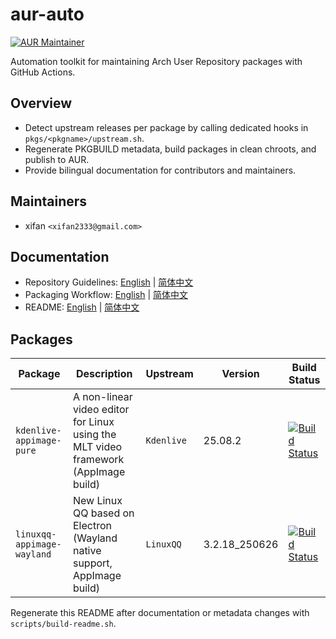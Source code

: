 <!-- This file is generated from docs/readme.en.template.md. Run scripts/build-readme.sh to regenerate. -->

# aur-auto

[![AUR Maintainer](https://img.shields.io/badge/AUR-xifan-1793D1?logo=arch-linux&logoColor=white)](https://aur.archlinux.org/packages?SeB=m&K=xifan)

Automation toolkit for maintaining Arch User Repository packages with GitHub Actions.

## Overview
- Detect upstream releases per package by calling dedicated hooks in `pkgs/<pkgname>/upstream.sh`.
- Regenerate PKGBUILD metadata, build packages in clean chroots, and publish to AUR.
- Provide bilingual documentation for contributors and maintainers.

## Maintainers
- xifan `<xifan2333@gmail.com>`

## Documentation
- Repository Guidelines: [English](docs/guidelines.en.md) | [简体中文](docs/guidelines.zh.md)
- Packaging Workflow: [English](docs/packaging.en.md) | [简体中文](docs/packaging.zh.md)
- README: [English](README.md) | [简体中文](README.zh.md)

## Packages
| Package | Description | Upstream | Version | Build Status |
| --- | --- | --- | --- | --- |
| `kdenlive-appimage-pure` | A non-linear video editor for Linux using the MLT video framework (AppImage build) | `Kdenlive` | 25.08.2 | [![Build Status](https://img.shields.io/github/actions/workflow/status/xifan2333/aur-auto/build-and-publish.yml?branch=main&logo=github&label=build)](https://github.com/xifan2333/aur-auto/actions/workflows/build-and-publish.yml) |
| `linuxqq-appimage-wayland` | New Linux QQ based on Electron (Wayland native support, AppImage build) | `LinuxQQ` | 3.2.18_250626 | [![Build Status](https://img.shields.io/github/actions/workflow/status/xifan2333/aur-auto/build-and-publish.yml?branch=main&logo=github&label=build)](https://github.com/xifan2333/aur-auto/actions/workflows/build-and-publish.yml) |

Regenerate this README after documentation or metadata changes with `scripts/build-readme.sh`.
